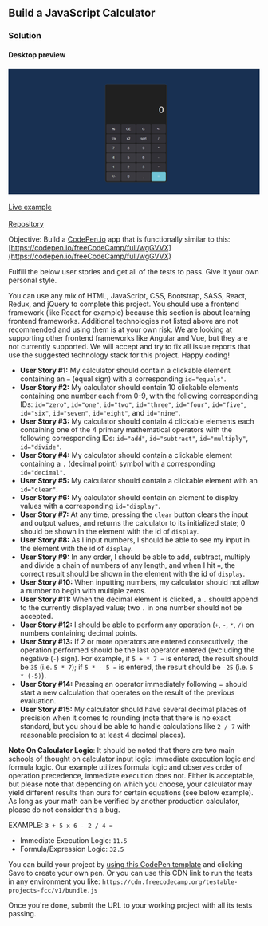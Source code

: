 ## Build a JavaScript Calculator

### Solution

#### Desktop preview

![Markdown](calculator-app.jpg)

[Live example](https://fcc-calculator-rc.netlify.app/)
<br>
<br>
[Repository](https://github.com/roninJosue/calculator)

Objective: Build a [CodePen.io](https://codepen.io/) app that is functionally similar to this:
[https://codepen.io/freeCodeCamp/full/wgGVVX](https://codepen.io/freeCodeCamp/full/wgGVVX)

Fulfill the below user stories and get all of the tests to pass. Give it your own personal style.

You can use any mix of HTML, JavaScript, CSS, Bootstrap, SASS, React, Redux, and jQuery to complete this project. You
should use a frontend framework (like React for example) because this section is about learning frontend frameworks.
Additional technologies not listed above are not recommended and using them is at your own risk. We are looking at
supporting other frontend frameworks like Angular and Vue, but they are not currently supported. We will accept and try
to fix all issue reports that use the suggested technology stack for this project. Happy coding!

* **User Story #1:** My calculator should contain a clickable element containing an `=` (equal sign) with a corresponding `id="equals"`.
* **User Story #2:** My calculator should contain 10 clickable elements containing one number each from 0-9, with the following corresponding IDs: `id="zero"`, `id="one"`, `id="two"`, `id="three"`, `id="four"`, `id="five"`, `id="six"`, `id="seven"`, `id="eight"`, and `id="nine"`.
* **User Story #3:** My calculator should contain 4 clickable elements each containing one of the 4 primary mathematical operators with the following corresponding IDs: `id="add"`, `id="subtract"`, `id="multiply"`, `id="divide"`.
* **User Story #4:** My calculator should contain a clickable element containing a `.` (decimal point) symbol with a corresponding `id="decimal"`.
* **User Story #5:** My calculator should contain a clickable element with an `id="clear"`.
* **User Story #6:** My calculator should contain an element to display values with a corresponding `id="display"`.
* **User Story #7:** At any time, pressing the `clear` button clears the input and output values, and returns the calculator to its initialized state; 0 should be shown in the element with the id of `display`.
* **User Story #8:** As I input numbers, I should be able to see my input in the element with the id of `display`.
* **User Story #9:** In any order, I should be able to add, subtract, multiply and divide a chain of numbers of any length, and when I hit `=`, the correct result should be shown in the element with the id of `display`.
* **User Story #10:** When inputting numbers, my calculator should not allow a number to begin with multiple zeros.
* **User Story #11:** When the decimal element is clicked, a `.` should append to the currently displayed value; two `.` in one number should not be accepted.
* **User Story #12:** I should be able to perform any operation (`+`, `-`, `*`, `/`) on numbers containing decimal points.
* **User Story #13:** If 2 or more operators are entered consecutively, the operation performed should be the last operator entered (excluding the negative (`-`) sign). For example, if `5 + * 7 =` is entered, the result should be `35` (i.e. `5 * 7`); if `5 * - 5 =` is entered, the result should be `-25` (i.e. `5 * (-5)`).
* **User Story #14:** Pressing an operator immediately following = should start a new calculation that operates on the result of the previous evaluation.
* **User Story #15:** My calculator should have several decimal places of precision when it comes to rounding (note that there is no exact standard, but you should be able to handle calculations like `2 / 7` with reasonable precision to at least 4 decimal places).

**Note On Calculator Logic**: It should be noted that there are two main schools of thought on calculator input logic: 
immediate execution logic and formula logic. Our example utilizes formula logic and observes order of operation 
precedence, immediate execution does not. Either is acceptable, but please note that depending on which you choose, 
your calculator may yield different results than ours for certain equations (see below example). 
As long as your math can be verified by another production calculator, please do not consider this a bug.

EXAMPLE: `3 + 5 x 6 - 2 / 4 =`

* Immediate Execution Logic: `11.5`
* Formula/Expression Logic: `32.5`

You can build your project by [using this CodePen template](https://codepen.io/pen?template=MJjpwO) and clicking Save to
create your own pen. Or you can use this CDN link to run the tests in any environment you
like: `https://cdn.freecodecamp.org/testable-projects-fcc/v1/bundle.js`

Once you're done, submit the URL to your working project with all its tests passing.